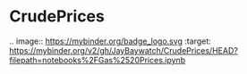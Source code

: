 # CrudePrices

.. image:: https://mybinder.org/badge_logo.svg
 :target: https://mybinder.org/v2/gh/JayBaywatch/CrudePrices/HEAD?filepath=notebooks%2FGas%2520Prices.ipynb
